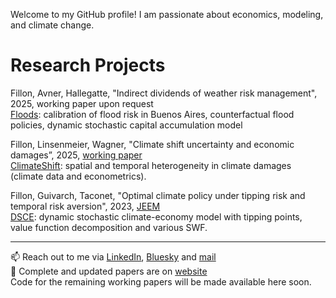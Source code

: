 Welcome to my GitHub profile! I am passionate about economics, modeling, and climate change.

# Research Projects

Fillon, Avner, Hallegatte, "Indirect dividends of weather risk management", 2025, working paper upon request  
[Floods](https://github.com/RomainFillon/floods): calibration of flood risk in Buenos Aires, counterfactual flood policies, dynamic stochastic capital accumulation model 

Fillon, Linsenmeier, Wagner, "Climate shift uncertainty and economic damages”, 2025, [working paper](https://romainfillon.github.io/files/Paper3.pdf)  
[ClimateShift](https://github.com/RomainFillon/climateshift): spatial and temporal heterogeneity in climate damages (climate data and econometrics).

Fillon, Guivarch, Taconet, "Optimal climate policy under tipping risk and temporal risk aversion", 2023, [JEEM](https://www.sciencedirect.com/science/article/abs/pii/S0095069623000682)   
[DSCE](https://github.com/CIRED/DSCE): dynamic stochastic climate-economy model with tipping points, value function decomposition and various SWF. 

---

📫 Reach out to me via [LinkedIn](https://www.linkedin.com/in/romain-fillon-10b898178/), [Bluesky](https://bsky.app/profile/romainfillon.bsky.social) and [mail](mailto:rfillon@protonmail.com)  
📂 Complete and updated papers are on [website](https://www.linkedin.com/in/romain-fillon-10b898178/)  
Code for the remaining working papers will be made available here soon.

